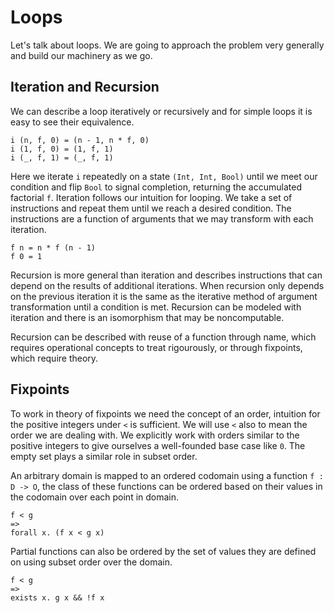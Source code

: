 # Loops

Let's talk about loops. We are going to approach the problem very generally and build our machinery as we go.

## Iteration and Recursion

We can describe a loop iteratively or recursively and for simple loops it is easy to see their equivalence.

```
i (n, f, 0) = (n - 1, n * f, 0)
i (1, f, 0) = (1, f, 1)
i (_, f, 1) = (_, f, 1)
```

Here we iterate `i` repeatedly on a state `(Int, Int, Bool)` until we meet our condition and flip `Bool` to signal completion, returning the accumulated factorial `f`. Iteration follows our intuition for looping. We take a set of instructions and repeat them until we reach a desired condition. The instructions are a function of arguments that we may
transform with each iteration.

```
f n = n * f (n - 1)
f 0 = 1
```

Recursion is more general than iteration and describes instructions that can depend on the results of additional
iterations. When recursion only depends on the previous iteration it is the same as the iterative method of argument transformation until a condition is met. Recursion can be modeled with iteration and there is an isomorphism that may be noncomputable.

Recursion can be described with reuse of a function through name, which requires operational concepts to treat rigourously, or through fixpoints, which require theory.

## Fixpoints

To work in theory of fixpoints we need the concept of an order, intuition for the positive integers under `<` is sufficient. We will use `<` also to mean the order we are dealing with. We explicitly work with orders similar to the positive integers to give ourselves a well-founded base case like `0`. The empty set plays a similar role in subset order. 

An arbitrary domain is mapped to an ordered codomain using a function `f : D -> O`, the class of these functions can be ordered based on their values in the codomain over each point in domain.

```
f < g
=>
forall x. (f x < g x)
```

Partial functions can also be ordered by the set of values they are defined on using subset order over the domain.

```
f < g
=>
exists x. g x && !f x
```
